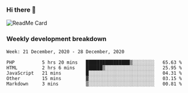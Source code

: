 ### Hi there 👋

<!--
**itzcy/itzcy** is a ✨ _special_ ✨ repository because its `README.md` (this file) appears on your GitHub profile.

Here are some ideas to get you started:

- 🔭 I’m currently working on ...
- 🌱 I’m currently learning ...
- 👯 I’m looking to collaborate on ...
- 🤔 I’m looking for help with ...
- 💬 Ask me about ...
- 📫 How to reach me: ...
- 😄 Pronouns: ...
- ⚡ Fun fact: ...
-->
![ReadMe Card](https://github-readme-stats.vercel.app/api?username=itzcy&show_icons=true&title_color=2d3198&icon_color=797cb8&text_color=24292e&bg_color=f6f8fa)

### Weekly development breakdown
<!--START_SECTION:waka-->
```text
Week: 21 December, 2020 - 28 December, 2020

PHP          5 hrs 20 mins   ████████████████▒░░░░░░░░   65.63 % 
HTML         2 hrs 6 mins    ██████▒░░░░░░░░░░░░░░░░░░   25.95 % 
JavaScript   21 mins         █░░░░░░░░░░░░░░░░░░░░░░░░   04.31 % 
Other        15 mins         ▓░░░░░░░░░░░░░░░░░░░░░░░░   03.15 % 
Markdown     3 mins          ▒░░░░░░░░░░░░░░░░░░░░░░░░   00.81 % 
```
<!--END_SECTION:waka-->
